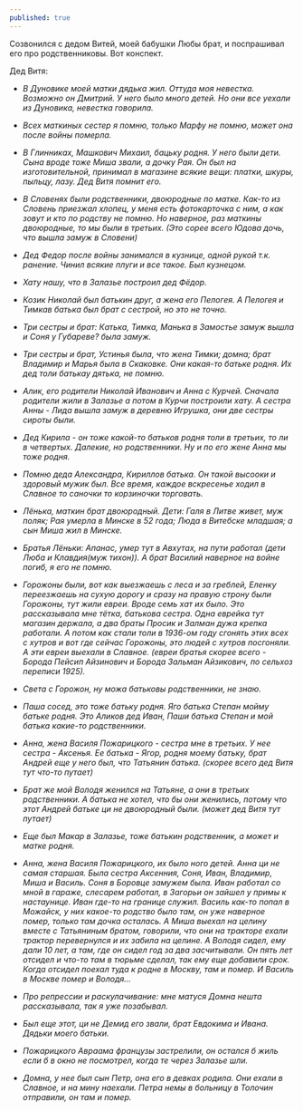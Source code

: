 ```yaml
---
published: true
---
```


Созвонился с дедом Витей, моей бабушки Любы брат, и поспрашивал его про родственниковы. Вот конспект.

Дед Витя:

- *В Дуновике моей матки дядька жил. Оттуда моя невестка. Возможно он Дмитрий. У него было много детей. Но они все уехали из Дуновика, невестка говорила.*
 
- *Всех маткиных сестер я помню, только Марфу не помню, может она после войны померла.*

- *В Глинниках, Машкович Михаил, бацьку родня. У него были дети. Сына вроде тоже Миша звали, а дочку Рая. Он был на изготовительной, принимал в магазине всякие вещи: платки, шкуры, пыльцу, лазу. Дед Витя помнит его.*

- *В Словенях были родственники, двоюродные по матке. Как-то из Словень приезжал хлопец, у меня есть фотокарточка с ним, а как зовут и кто по родству не помню. Но наверное, раз маткины двоюродные, то мы были в третьих. (Это сорее всего Юдова дочь, что вышла замуж в Словени)*

- *Дед Федор после войны занимался в кузнице, одной рукой т.к. ранение. Чинил всякие плуги и все такое. Был кузнецом.*

- *Хату нашу, что в Залазье построил дед Фёдор.*

- *Козик Николай был батькин друг, а жена его Пелогея. А Пелогея и Тимкав батька был брат с сестрой, но это не точно.*

- *Три сестры и брат: Катька, Тимка, Манька в Замостье замуж вышла и Соня у Губареве? была замуж.*

- *Три сестры и брат, Устинья была, что жена Тимки; домна; брат Владимир и Марья была в Скаковке. Они какая-то батьке родня. Их дед толи батькау дятька, не помню.*

- *Алик, его родители Николай Иванович и Анна с Курчей. Сначала родители жили в Залазье а потом в Курчи построили хату. А сестра Анны - Лида вышла замуж в деревню Игрушка, они две сестры сироты были.*
 
- *Дед Кирила - он тоже какой-то батьков родня толи в третьих, то ли в четвертых. Далекие, но родственники. Ну и по его жене Анна мы тоже родня.*

- *Помню деда Александра, Кириллов батька. Он такой высооки и здоровый мужик был. Все время, каждое вскресенье ходил в Славное то саночки то корзиночки торговать.*

- *Лёнька, маткин брат двоюродный. Дети: Галя в Литве живет, муж поляк; Рая умерла в Минске в 52 года; Люда в Витебске младшая; а сын Миша жил в Минске.*

- *Братья Лёньки: Апанас, умер тут в Авхутах, на пути работал (дети Люба и Клавдия(муж тихон)). А брат Василий наверное на войне погиб, я его не помню.*

- *Горожоны были, вот как выезжаешь с леса и за греблей, Еленку переезжаешь на сухую дорогу и сразу на правую строну были Горожоны, тут жили евреи. Вроде семь хат их было. Это рассказывала мне тётка, батькова сестра. Одна еврейка тут магазин держала, а два браты Просик и Залман дужа крепка работали. А потом как стали толи в 1936-ом году сгонять этих всех с хутров и вот где сейчас Горожоны, это людей с хутров посгоняли. А эти евреи выехали в Славное. (евреи братья скорее всего - Борода Пейсип Айзинович и Борода Зальман Айзикович, по сельхоз переписи 1925).*

- *Света с Горожон, ну можа батьковы родственники, не знаю.*

- *Паша сосед, это тоже батьку родня. Яго батька Степан мойму батьке родня. Это Аликов дед Иван, Паши батька Степан и мой батька какие-то родственники.*

- *Анна, жена Василя Пожарицкого - сестра мне в третьих. У нее сестра - Аксенья. Ее батька - Ягор, родня моему батьку, брат Андрей еще у него был, что Татьянин батька. (скорее всего дед Витя тут что-то путает)*

- *Брат же мой Володя женился на Татьяне, а они в третьих родственники. А батька не хотел, что бы они женились, потому что этот Андрей батьке ци не двоюродный были. (может дед Витя тут путает)*

- *Еще был Макар в Залазье, тоже батькин родственник, а может и матке родня.*

- *Анна, жена Василя Пожарицкого, их было ного детей. Анна ци не самая старшая. Была сестра Аксенния, Соня, Иван, Владимир, Миша и Василь. Соня в Боровце замужем была. Иван работал со мной в гараже, слесарем работал, в Загорьи он зайшел у примы к настаунице. Иван где-то на границе служил. Василь как-то попал в Можайск, у них какое-то родство было там, он уже наверное помер, только там дочка осталась. А Миша выехал на целину вместе с Татьяниным братом, говорили, что они на тракторе ехали трактор перевернулся и их забила на целине. А Володя сидел, ему дали 10 лет, а там, где он сидел год за два засчитывали. Он пять лет отсидел и что-то там в тюрьме сделал, так ему еще добавили срок. Когда отсидел поехал туда к родне в Москву, там и помер. И Василь в Москве помер и Володя...*

- *Про репрессии и раскулачивание: мне матуся Домна нешта рассказывала, так я уже позабывал.*

- *Был еще этот, ци не Демид его звали, брат Евдокима и Ивана. Дядьки моего батьки.*

- *Пожарицкого Авраама французы застрелили, он остался б жиль если б в окно не посмотрел, когда те через Залазье шли.*

- *Домна, у нее был сын Петр, она его в девках родила. Они ехали в Славное, и на мину наехали. Петра немы в больницу в Толочин отправили, он там и помер.*

